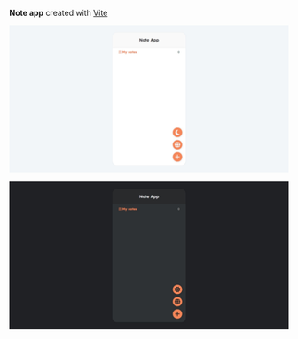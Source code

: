 **Note app** created with [Vite](https://v2.vitejs.dev/)

![Note light mode screenshot](/screenshot_light_mode.jpeg "Note light mode screenshot")

![Note dark mode screenshot](/screenshot_dark_mode.jpeg "Note dark mode screenshot")
